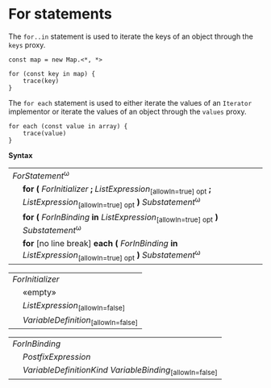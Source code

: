 # For statements

The `for..in` statement is used to iterate the keys of an object through the `keys` proxy.

```
const map = new Map.<*, *>

for (const key in map) {
    trace(key)
}
```

The `for each` statement is used to either iterate the values of an `Iterator` implementor or iterate the values of an object through the `values` proxy.

```
for each (const value in array) {
    trace(value)
}
```

**Syntax**

<table>
    <tr>
        <td colspan="2"><i>ForStatement</i><sup>ω</sup></td>
    </tr>
    <tr>
        <td>&nbsp;</td><td><b>for &#x28;</b> <i>ForInitializer</i> <b>;</b> <i>ListExpression</i><sub>[allowIn=true] opt</sub> <b>;</b> <i>ListExpression</i><sub>[allowIn=true] opt</sub> <b>&#x29;</b> <i>Substatement</i><sup>ω</sup></td>
    </tr>
    <tr>
        <td>&nbsp;</td><td><b>for &#x28;</b> <i>ForInBinding</i> <b>in</b> <i>ListExpression</i><sub>[allowIn=true] opt</sub> <b>&#x29;</b> <i>Substatement</i><sup>ω</sup></td>
    </tr>
    <tr>
        <td>&nbsp;</td><td><b>for</b> [no line break] <b>each &#x28;</b> <i>ForInBinding</i> <b>in</b> <i>ListExpression</i><sub>[allowIn=true] opt</sub> <b>&#x29;</b> <i>Substatement</i><sup>ω</sup></td>
    </tr>
</table>

<table>
    <tr>
        <td colspan="2"><i>ForInitializer</i></td>
    </tr>
    <tr>
        <td>&nbsp;</td><td>«empty»</td>
    </tr>
    <tr>
        <td>&nbsp;</td><td><i>ListExpression</i><sub>[allowIn=false]</sub></td>
    </tr>
    <tr>
        <td>&nbsp;</td><td><i>VariableDefinition</i><sub>[allowIn=false]</sub></td>
    </tr>
</table>

<table>
    <tr>
        <td colspan="2"><i>ForInBinding</i></td>
    </tr>
    <tr>
        <td>&nbsp;</td><td><i>PostfixExpression</i></td>
    </tr>
    <tr>
        <td>&nbsp;</td><td><i>VariableDefinitionKind</i> <i>VariableBinding</i><sub>[allowIn=false]</sub></td>
    </tr>
</table>